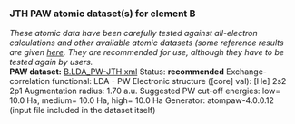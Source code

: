 ### JTH PAW atomic dataset(s) for element B
  
_These atomic data have been carefully tested against all-electron calculations and other available atomic datasets (some reference results are given [here](https://www.abinit.org/Files/JTH-benchmark-1.1.pdf)._
_They are recommended for use, although they have to be tested again by users._
<br>
**PAW dataset:** [B.LDA_PW-JTH.xml](https://github.com/abinit/paw_jth_datasets/pseudos/JTH-LDA-v1.1/B/B.LDA_PW-JTH.xml)
Status: **recommended**
Exchange-correlation functional: LDA - PW
Electronic structure ([core] val): [He] 2s2 2p1
Augmentation radius: 1.70 a.u.
Suggested PW cut-off energies: low= 10.0 Ha, medium= 10.0 Ha, high= 10.0 Ha
Generator: atompaw-4.0.0.12 (input file included in the dataset itself)
